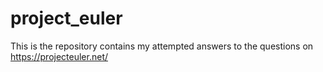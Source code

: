 project_euler
=============

This is the repository contains my attempted answers to the questions on https://projecteuler.net/
